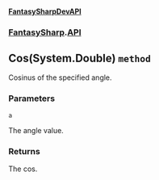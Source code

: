 #### [FantasySharpDevAPI](./FantasySharpDevAPI.md 'FantasySharpDevAPI')
### [FantasySharp](./FantasySharpDevAPI.md#FantasySharp 'FantasySharp').[API](./FantasySharp-API.md 'FantasySharp.API')
## Cos(System.Double) `method`
Cosinus of the specified angle.
### Parameters

<a name='FantasySharp-API-Cos(System-Double)-a'></a>
`a`

The angle value.
### Returns
The cos.
